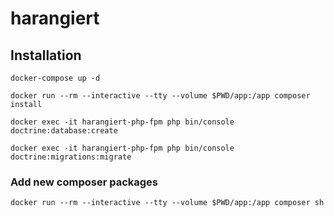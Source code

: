 # harangiert

## Installation
```docker-compose up -d```

```docker run --rm --interactive --tty --volume $PWD/app:/app composer install```

````docker exec -it harangiert-php-fpm php bin/console doctrine:database:create````

```docker exec -it harangiert-php-fpm php bin/console doctrine:migrations:migrate```

### Add new composer packages
```docker run --rm --interactive --tty --volume $PWD/app:/app composer sh```
